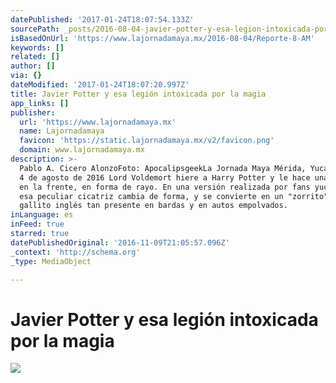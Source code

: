 ```yaml
---
datePublished: '2017-01-24T18:07:54.133Z'
sourcePath: _posts/2016-08-04-javier-potter-y-esa-legion-intoxicada-por-la-magia.md
isBasedOnUrl: 'https://www.lajornadamaya.mx/2016-08-04/Reporte-8-AM'
keywords: []
related: []
author: []
via: {}
dateModified: '2017-01-24T18:07:20.997Z'
title: Javier Potter y esa legión intoxicada por la magia
app_links: []
publisher:
  url: 'https://www.lajornadamaya.mx'
  name: Lajornadamaya
  favicon: 'https://static.lajornadamaya.mx/v2/favicon.png'
  domain: www.lajornadamaya.mx
description: >-
  Pablo A. Cicero AlonzoFoto: ApocalipsgeekLa Jornada Maya Mérida, YucatánJueves
  4 de agosto de 2016 Lord Voldemort hiere a Harry Potter y le hace una cicatriz
  en la frente, en forma de rayo. En una versión realizada por fans yucatecos,
  esa peculiar cicatriz cambia de forma, y se convierte en un "zorrito", en ese
  gallito inglés tan presente en bardas y en autos empolvados.
inLanguage: es
inFeed: true
starred: true
datePublishedOriginal: '2016-11-09T21:05:57.096Z'
_context: 'http://schema.org'
_type: MediaObject

---
```

# Javier Potter y esa legión intoxicada por la magia
![](https://the-grid-user-content.s3-us-west-2.amazonaws.com/096a48d0-a917-4c47-8e78-19c6e9e1ac50.jpg)